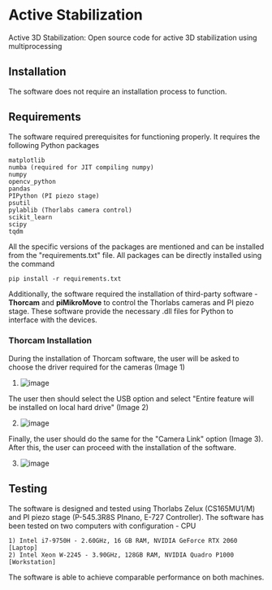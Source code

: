 # Active Stabilization

Active 3D Stabilization: Open source code for active 3D stabilization using multiprocessing

## Installation

The software does not require an installation process to function.

## Requirements
The software required prerequisites for functioning properly.
It requires the following Python packages

    matplotlib
    numba (required for JIT compiling numpy)
    numpy
    opencv_python
    pandas
    PIPython (PI piezo stage)
    psutil
    pylablib (Thorlabs camera control)
    scikit_learn
    scipy
    tqdm

All the specific versions of the packages are mentioned and can be installed from the "requirements.txt" file. All packages can be directly installed using the command 

    pip install -r requirements.txt 

Additionally, the software required the installation of third-party software - **Thorcam** and **piMikroMove** to control the Thorlabs cameras and PI piezo stage. These software provide the necessary .dll files for Python to interface with the devices.

### Thorcam Installation
During the installation of Thorcam software, the user will be asked to choose the driver required for the cameras (Image 1)
1) ![image](https://github.com/user-attachments/assets/7adcc652-dea9-464e-85d2-d551166c8d85)


The user then should select the USB option and select "Entire feature will be installed on local hard drive" (Image 2)

2) ![image](https://github.com/user-attachments/assets/95e02cdc-3e70-4fee-ac45-14bbb77908b9)

Finally, the user should do the same for the "Camera Link" option (Image 3). After this, the user can proceed with the installation of the software.

3) ![image](https://github.com/user-attachments/assets/7e356a86-0457-4a4b-9e20-a0106d315264)



## Testing

The software is designed and tested using Thorlabs Zelux (CS165MU1/M) and PI piezo stage (P-545.3R8S PInano, E-727 Controller).
The software has been tested on two computers with configuration - CPU

	1) Intel i7-9750H - 2.60GHz, 16 GB RAM, NVIDIA GeForce RTX 2060 [Laptop]
    2) Intel Xeon W-2245 - 3.90GHz, 128GB RAM, NVIDIA Quadro P1000 [Workstation]

The software is able to achieve comparable performance on both machines.







